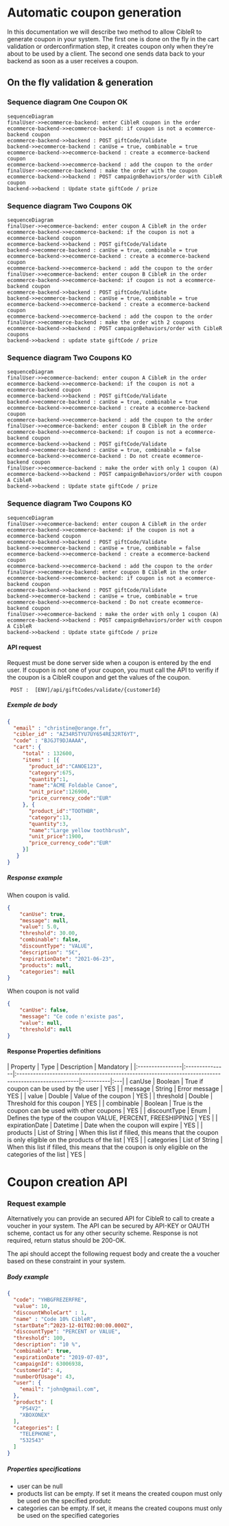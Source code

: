 <script src="https://unpkg.com/mermaid@8.9.3/dist/mermaid.min.js"></script>
<script>

    window.addEventListener("DOMContentLoaded", (event) => {
        mermaid.initialize({
            startOnLoad:true,
            theme: "default",
        });
        window.mermaid.init(undefined, document.querySelectorAll('.language-mermaid'));    });
</script>


# Automatic coupon generation
In this documentation we will describe two method to allow CibleR to generate coupon in your system.
The first one is done on the fly in the cart validation or orderconfirmation step, it creates coupon only when they're about to be used by a client.
The second one sends data back to your backend  as soon as a user receives a coupon.

## On the fly validation & generation

### Sequence diagram One Coupon OK

 ```mermaid
 sequenceDiagram
 finalUser->>ecommerce-backend: enter CibleR coupon in the order
 ecommerce-backend->>ecommerce-backend: if coupon is not a ecommerce-backend coupon
 ecommerce-backend->>backend : POST giftCode/Validate
 backend->>ecommerce-backend : canUse = true, combinable = true
 ecommerce-backend->>ecommerce-backend : create a ecommerce-backend coupon
 ecommerce-backend->>ecommerce-backend : add the coupon to the order
 finalUser->>ecommerce-backend : make the order with the coupon
 ecommerce-backend->>backend : POST campaignBehaviors/order with CibleR coupon
 backend->>backend : Update state giftCode / prize
 ```

### Sequence diagram Two Coupons OK

 ```mermaid
 sequenceDiagram
 finalUser->>ecommerce-backend: enter coupon A CibleR in the order
 ecommerce-backend->>ecommerce-backend: if the coupon is not a ecommerce-backend coupon
 ecommerce-backend->>backend : POST giftCode/Validate
 backend->>ecommerce-backend : canUse = true, combinable = true
 ecommerce-backend->>ecommerce-backend : create a ecommerce-backend coupon
 ecommerce-backend->>ecommerce-backend : add the coupon to the order
 finalUser->>ecommerce-backend: enter coupon B CibleR in the order
 ecommerce-backend->>ecommerce-backend: if coupon is not a ecommerce-backend coupon
 ecommerce-backend->>backend : POST giftCode/Validate
 backend->>ecommerce-backend : canUse = true, combinable = true
 ecommerce-backend->>ecommerce-backend : create a ecommerce-backend coupon
 ecommerce-backend->>ecommerce-backend : add the coupon to the order
 finalUser->>ecommerce-backend : make the order with 2 coupons
 ecommerce-backend->>backend : POST campaignBehaviors/order with CibleR coupons
 backend->>backend : update state giftCode / prize
 ```

### Sequence diagram Two Coupons KO

 ```mermaid
 sequenceDiagram
 finalUser->>ecommerce-backend: enter coupon A CibleR in the order
 ecommerce-backend->>ecommerce-backend: if the coupon is not a ecommerce-backend coupon
 ecommerce-backend->>backend : POST giftCode/Validate
 backend->>ecommerce-backend : canUse = true, combinable = true
 ecommerce-backend->>ecommerce-backend : create a ecommerce-backend coupon
 ecommerce-backend->>ecommerce-backend : add the coupon to the order
 finalUser->>ecommerce-backend: enter coupon B CibleR in the order
 ecommerce-backend->>ecommerce-backend: if coupon is not a ecommerce-backend coupon
 ecommerce-backend->>backend : POST giftCode/Validate
 backend->>ecommerce-backend : canUse = true, combinable = false
 ecommerce-backend->>ecommerce-backend : Do not create ecommerce-backend coupon
 finalUser->>ecommerce-backend : make the order with only 1 coupon (A)
 ecommerce-backend->>backend : POST campaignBehaviors/order with coupon A CibleR
 backend->>backend : Update state giftCode / prize
 ```

### Sequence diagram Two Coupons KO

 ```mermaid
 sequenceDiagram
 finalUser->>ecommerce-backend: enter coupon A CibleR in the order
 ecommerce-backend->>ecommerce-backend: if the coupon is not a ecommerce-backend coupon
 ecommerce-backend->>backend : POST giftCode/Validate
 backend->>ecommerce-backend : canUse = true, combinable = false
 ecommerce-backend->>ecommerce-backend : create a ecommerce-backend coupon
 ecommerce-backend->>ecommerce-backend : add the coupon to the order
 finalUser->>ecommerce-backend: enter coupon B CibleR in the order
 ecommerce-backend->>ecommerce-backend: if coupon is not a ecommerce-backend coupon
 ecommerce-backend->>backend : POST giftCode/Validate
 backend->>ecommerce-backend : canUse = true, combinable = true
 ecommerce-backend->>ecommerce-backend : Do not create ecommerce-backend coupon
 finalUser->>ecommerce-backend : make the order with only 1 coupon (A)
 ecommerce-backend->>backend : POST campaignBehaviors/order with coupon A CibleR
 backend->>backend : Update state giftCode / prize
 ```

#### API request
Request must be done server side when a coupon is entered by the end user.
If coupon is not one of your coupon, you must call the API to verifiy if the coupon is a CibleR coupon and get the values of the coupon.

 ```http
  POST :  [ENV]/api/giftCodes/validate/{customerId}
  ```

##### Exemple de body
 ```JSON
 {
   "email" : "christine@orange.fr",
   "cibler_id" : "AZ34R5TYU7UY654RE32RT6YT",
   "code" : "BJGJT9DJAAAA",
   "cart": {
      "total" : 132600,
      "items" : [{
        "product_id":"CANOE123",
        "category":675,
        "quantity":1,
        "name":"ACME Foldable Canoe",
        "unit_price":126900,
        "price_currency_code":"EUR"
      }, {
        "product_id":"TOOTHBR",
        "category":13,
        "quantity":3,
        "name":"Large yellow toothbrush",
        "unit_price":1900,
        "price_currency_code":"EUR"
      }]
    }
 }
  ```

##### Response example
When coupon is valid.
 ```JSON
 {
     "canUse": true,
     "message": null,
     "value": 5.0,
     "threshold": 30.00,
     "combinable": false,
     "discountType": "VALUE",
     "description": "5€",
     "expirationDate": "2021-06-23",
     "products": null,
     "categories": null
 }
 ```
When coupon is not valid
 ```JSON
 {
     "canUse": false,   
     "message": "Ce code n'existe pas",
     "value": null,
     "threshold": null
 }
 ```

#### Response Properties definitions

|  Property      | Type           | Description                                                                                         | Mandatory |
|:----------------|:---------------|:----------------------------------------------------------------------------------------------------|:----------|:---|
| canUse         | Boolean        | True if coupon can be used by the user                                                              | YES       |
| message        | String         | Error message                                                                                       | YES       |
| value          | Double         | Value of the coupon                                                                                 | YES       |
| threshold      | Double         | Threshold for this coupon                                                                           | YES       |
| combinable     | Boolean        | True is the coupon can be used with other coupons                                                   | YES       |
| discountType   | Enum           | Defines the type of the coupon VALUE, PERCENT, FREESHIPPING                                         | YES       |
| expirationDate | Datetime       | Date when the coupon will expire                                                                    | YES       |
| products       | List of String | When this list if filled, this means that the coupon is only eligible on the products of the list   | YES       |
| categories     | List of String | When this list if filled, this means that the coupon is only eligible on the categories of the list | YES       |

# Coupon creation API

### Request example
Alternatively you can provide an secured API for CibleR to call to create a voucher in your system. 
The API can be secured by API-KEY or OAUTH scheme, contact us for any other security scheme.
Response is not required, return status should be 200-OK.

The api should accept the following request body and create the a voucher based on these constraint in your system.
##### Body example
```JSON
{
  "code": "YHBGFREZERFRE",
  "value": 10,
  "discountWholeCart" : 1,
  "name" : "Code 10% CibleR",
  "startDate”:“2023-12-01T02:00:00.000Z",
  "discountType": "PERCENT or VALUE",
  "threshold": 100,
  "description": "10 %",
  "combinable": true,
  "expirationDate": "2019-07-03",
  "campaignId": 63006938,
  "customerId": 4,
  "numberOfUsage": 43,
  "user": {
    "email": "john@gmail.com",
  },
  "products": [
    "PS4V2",
    "XBOXONEX"
  ],
  "categories": [
    "TELEPHONE",
    "532543"
  ]
}
```


##### Properties specifications
- user can be null
- products list can be empty. If set it means the created coupon must only be used on the specified produtc
- categories can be empty. If set, it means the created coupons must only be used on the specified categories
